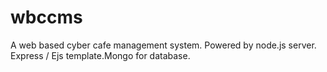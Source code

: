 # wbccms
A web based cyber cafe management system.
Powered by node.js server. Express / Ejs template.Mongo for database.
